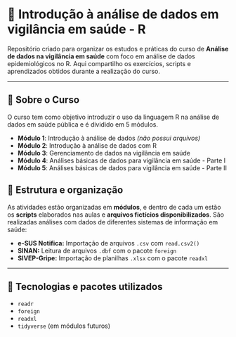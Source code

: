 # 🧪 Introdução à análise de dados em vigilância em saúde - R

Repositório criado para organizar os estudos e práticas do curso de **Análise de dados na vigilância em saúde** com foco em análise de dados epidemiológicos no R. 
Aqui compartilho os exercícios, scripts e aprendizados obtidos durante a realização do curso.

---

## 📘 Sobre o Curso

O curso tem como objetivo introduzir o uso da linguagem R na análise de dados em saúde pública e é dividido em 5 módulos.

- **Módulo 1**: Introdução à análise de dados *(não possui arquivos)*
- **Módulo 2**: Introdução à análise de dados com R
- **Módulo 3**: Gerenciamento de dados na vigilância em saúde
- **Módulo 4**: Análises básicas de dados para vigilância em saúde - Parte I
- **Módulo 5**: Análises básicas de dados para vigilância em saúde - Parte II

## 📁 Estrutura e organização

As atividades estão organizadas em **módulos**, e dentro de cada um estão os **scripts** elaborados nas aulas e **arquivos fictícios disponibilizados**.
São realizadas análises com dados de diferentes sistemas de informação em saúde:
- **e-SUS Notifica:** Importação de arquivos `.csv` com `read.csv2()`
- **SINAN:** Leitura de arquivos `.dbf` com o pacote `foreign`
- **SIVEP-Gripe:** Importação de planilhas `.xlsx` com o pacote `readxl`
---

## 🧰 Tecnologias e pacotes utilizados

- `readr`
- `foreign`
- `readxl`
- `tidyverse` (em módulos futuros)

